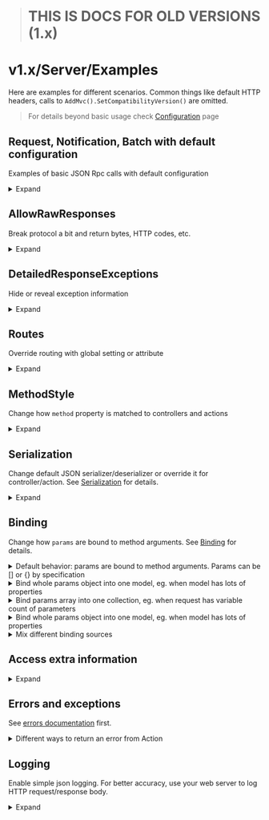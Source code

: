 > # **THIS IS DOCS FOR OLD VERSIONS (1.x)**

# v1.x/Server/Examples

Here are examples for different scenarios. Common things like default HTTP headers, calls to `AddMvc().SetCompatibilityVersion()` are omitted.

> For details beyond basic usage check [Configuration](configuration) page

## Request, Notification, Batch with default configuration

Examples of basic JSON Rpc calls with default configuration
<details>
<summary>Expand</summary>

> `Startup.cs`
```cs
services.AddJsonRpcServer();

app.UseMiddleware<JsonRpcMiddleware>();
```

> `EchoController.cs`
```cs
public class EchoController : JsonRpcController
{
    public string ToLower(string value)
    {
        return value.ToLower();
    }
}
```

<table>
<tr>
    <td>
        Request
    </td>
    <td>
        Response
    </td>
</tr>

<tr>

<td valign="top">

JSON Rpc Request
```http
POST /api/jsonrpc HTTP/1.1
Content-Type: application/json; charset=utf-8
```
```json
{
    "id": 1,
    "jsonrpc": "2.0",
    "method": "echo.to_lower",
    "params": {
        "value": "TEST"
    }
}
```

</td>
<td valign="top">

Normal response
```http
HTTP/1.1 200 OK
Content-Type: application/json; charset=utf-8
```
```json
{
    "id": 1,
    "jsonrpc": "2.0",
    "result": "test"
}
```

</td>
</tr>

<tr>

<td valign="top">

JSON Rpc Notification
```http
POST /api/jsonrpc HTTP/1.1
Content-Type: application/json; charset=utf-8
```
```json
{
    "jsonrpc": "2.0",
    "method": "echo.to_lower",
    "params": {
        "value": "TEST"
    }
}
```

</td>
<td valign="top">

No response content by specification
```http
HTTP/1.1 200 OK
Content-Length: 0
```

</td>
</tr>

<tr>

<td valign="top">

JSON Rpc Batch
```http
POST /api/jsonrpc HTTP/1.1
Content-Type: application/json; charset=utf-8
```
```json
[
    {
        "id": 1,
        "jsonrpc": "2.0",
        "method": "echo.to_lower",
        "params": {
            "value": "REQUEST WITH ID AS NUMBER"
        }
    },
    {
        "id": "abc",
        "jsonrpc": "2.0",
        "method": "echo.to_lower",
        "params": {
            "value": "REQUEST WITH ID AS STRING"
        }
    },
    {
        "id": null,
        "jsonrpc": "2.0",
        "method": "echo.to_lower",
        "params": {
            "value": "REQUEST WITH NULL ID"
        }
    },
    {
        "jsonrpc": "2.0",
        "method": "echo.to_lower",
        "params": {
            "value": "NOTIFICATION, NO RESPONSE EXPECTED"
        }
    }
]
```

</td>
<td valign="top">

Responses for all items, except for notifications
```http
HTTP/1.1 200 OK
Content-Type: application/json; charset=utf-8
```
```json
[
    {
        "id": 1,
        "jsonrpc": "2.0",
        "result": "request with id as number"
    },
    {
        "id": "abc",
        "jsonrpc": "2.0",
        "result": "request with id as string"
    },
    {
        "id": null,
        "jsonrpc": "2.0",
        "result": "request with null id"
    }
]
```

</td>
</tr>


</table>
</details>


## AllowRawResponses

Break protocol a bit and return bytes, HTTP codes, etc.
<details>
<summary>Expand</summary>

> `Startup.cs`
```cs
.AddJsonRpcServer(options => {
    options.AllowRawResponses = true;
});

app.UseMiddleware<JsonRpcMiddleware>();
```

> `DataController.cs`
```cs
public class DataController : JsonRpcController
{
    public ActionResult GetBytes(int count)
    {
        var bytes = Enumerable.Range(0, count).Select(x => (byte)x).ToArray();
        return new FileContentResult(bytes, "application/octet-stream");
    }

    public ActionResult Redirect(string url)
    {
        return RedirectPermanent(url);
    }
}
```

<table>
<tr>
    <td>
        Request
    </td>
    <td>
        Response
    </td>
</tr>

<tr>

<td valign="top">

GetBytes Request
```http
POST /api/jsonrpc HTTP/1.1
Content-Type: application/json; charset=utf-8
```
```json
{
    "id": 1,
    "jsonrpc": "2.0",
    "method": "data.get_bytes",
    "params": {
        "count": 100
    }
}
```

</td>
<td valign="top">

Unmodified bytes in response
```http
HTTP/1.1 200 OK
Content-Type: application/octet-stream
Content-Length: 100
```
```
�    

 !"#$%&'()*+,-./0123456789:;<=>?@ABCDEFGHIJKLMNOPQRSTUVWXYZ[\]^_`abc
```

</td>
</tr>

<tr>

<td valign="top">

Redirect Request
```http
POST /api/jsonrpc HTTP/1.1
Content-Type: application/json; charset=utf-8
```
```json
{
    "id": 1,
    "jsonrpc": "2.0",
    "method": "data.redirect_to",
    "params": {
        "url": "https://google.com"
    }
}
```

</td>
<td valign="top">

HTTP Redirect
```http
HTTP/1.1 301 Moved Permanently
Content-Length: 0
Location: https://google.com
```

</td>
</tr>

<tr>

<td valign="top">

JSON Rpc Batch
```http
POST /api/jsonrpc HTTP/1.1
Content-Type: application/json; charset=utf-8
```
```json
[
    {
        "id": 1,
        "jsonrpc": "2.0",
        "method": "data.get_bytes",
        "params": {
            "count": 100
        }
    }
]
```

</td>
<td valign="top">

JSON Rpc Error
```http
HTTP/1.1 200 OK
Content-Type: application/json; charset=utf-8
```
```json
[
    {
        "id": 1,
        "jsonrpc": "2.0",
        "error": {
            "code": -32001,
            "message": "Server error",
            "data": {
                "internal_http_code": null,
                "message": "Raw responses are not allowed by default and not supported in batches, check JsonRpcOptions",
                "details": null,
                "type": "Tochka.JsonRpc.Server.Exceptions.JsonRpcInternalException"
            }
        }
    }
]
```

</td>
</tr>


</table>
</details>


## DetailedResponseExceptions

Hide or reveal exception information
<details>
<summary>Expand</summary>

> `Startup.cs`
```cs
.AddJsonRpcServer(options => {
    options.DetailedResponseExceptions = /*true or false*/;
});

app.UseMiddleware<JsonRpcMiddleware>();
```

> `ErrorController.cs`
```cs
public class ErrorController : JsonRpcController
{
    public string Fail()
    {
        throw new NotImplementedException("not ready yet, come here later!");
    }
}
```

<table>
<tr>
    <td>
        Request
    </td>
    <td>
        Response
    </td>
</tr>

<tr>

<td valign="top">

Request
```http
POST /api/jsonrpc HTTP/1.1
Content-Type: application/json; charset=utf-8
```
```json
{
    "id": 1,
    "jsonrpc": "2.0",
    "method": "error.fail",
    "params": null
}
```

</td>
<td valign="top">

No details when `DetailedResponseExceptions` is **false**
```http
HTTP/1.1 200 OK
Content-Type: application/json; charset=utf-8
```
```json
{
    "id": 1,
    "jsonrpc": "2.0",
    "error": {
        "code": -32000,
        "message": "Server error",
        "data": {
            "internal_http_code": null,
            "message": "not ready yet, come here later!",
            "details": null,
            "type": "System.NotImplementedException"
        }
    }
}
```

</td>
</tr>

<tr>

<td valign="top">

Request
```http
POST /api/jsonrpc HTTP/1.1
Content-Type: application/json; charset=utf-8
```
```json
{
    "id": 1,
    "jsonrpc": "2.0",
    "method": "error.fail",
    "params": null
}
```

</td>
<td valign="top">

`ExceptionInfo` object when `DetailedResponseExceptions` is **true**
```http
HTTP/1.1 200 OK
Content-Type: application/json; charset=utf-8
```
```json
{
    "id": 1,
    "jsonrpc": "2.0",
    "error": {
        "code": -32000,
        "message": "Server error",
        "data": {
            "internal_http_code": null,
            "message": "not ready yet, come here later!",
            "details": "System.NotImplementedException: not ready yet, come here later!\r\n   at WebApplication1.Controllers.ErrorController.Fail() in C:\\Users\\rast\\source\\repos\\WebApplication1\\WebApplication1\\Controllers\\ValuesController.cs:line 73\r\n   at lambda_method(Closure , Object , Object[] )\r\n   at Microsoft.AspNetCore.Mvc.Internal.ActionMethodExecutor.SyncObjectResultExecutor.Execute(IActionResultTypeMapper mapper, ObjectMethodExecutor executor, Object controller, Object[] arguments)\r\n   at Microsoft.AspNetCore.Mvc.Internal.ControllerActionInvoker.InvokeActionMethodAsync()\r\n   at Microsoft.AspNetCore.Mvc.Internal.ControllerActionInvoker.InvokeNextActionFilterAsync()\r\n   at Microsoft.AspNetCore.Mvc.Internal.ControllerActionInvoker.Rethrow(ActionExecutedContext context)\r\n   at Microsoft.AspNetCore.Mvc.Internal.ControllerActionInvoker.Next(State& next, Scope& scope, Object& state, Boolean& isCompleted)\r\n   at Microsoft.AspNetCore.Mvc.Internal.ControllerActionInvoker.InvokeInnerFilterAsync()\r\n   at Microsoft.AspNetCore.Mvc.Internal.ResourceInvoker.InvokeNextResourceFilter()\r\n   at Microsoft.AspNetCore.Mvc.Internal.ResourceInvoker.Rethrow(ResourceExecutedContext context)\r\n   at Microsoft.AspNetCore.Mvc.Internal.ResourceInvoker.Next(State& next, Scope& scope, Object& state, Boolean& isCompleted)\r\n   at Microsoft.AspNetCore.Mvc.Internal.ResourceInvoker.InvokeFilterPipelineAsync()\r\n   at Microsoft.AspNetCore.Mvc.Internal.ResourceInvoker.InvokeAsync()\r\n   at Microsoft.AspNetCore.Routing.EndpointMiddleware.Invoke(HttpContext httpContext)\r\n   at Microsoft.AspNetCore.Routing.EndpointRoutingMiddleware.Invoke(HttpContext httpContext)\r\n   at Tochka.JsonRpc.Server.Services.RequestHandler.SafeNext(IUntypedCall call, HandlingContext context, Boolean allowRawResponses)",
            "type": "System.NotImplementedException"
        }
    }
}
```

</td>
</tr>


</table>
</details>


## Routes

Override routing with global setting or attribute
<details>
<summary>Expand</summary>

Change default route and override it with custom route in controller or action
> `Startup.cs`
```cs
.AddJsonRpcServer(options => {
    options.DefaultMethodOptions.Route = "/public_api";
});

app.UseMiddleware<JsonRpcMiddleware>();
```

> `UsersController.cs`
```cs
/*[Route] override is also possible here*/
public class UsersController : JsonRpcController
{
    public List<string> GetNames()
    {
        return new List<string> { "Alice", "Bob" };
    }

    [Route("/admin_api")]
    public Guid Create(string name)
    {
        // add user to DB and return ID
        return Guid.NewGuid();
    }
}
```

<table>
<tr>
    <td>
        Request
    </td>
    <td>
        Response
    </td>
</tr>

<tr>

<td valign="top">

Request to GetNames at default route
```http
POST /public_api HTTP/1.1
Content-Type: application/json; charset=utf-8
```
```json
{
    "id": 1,
    "jsonrpc": "2.0",
    "method": "users.get_names",
    "params": null
}
```

</td>
<td valign="top">

Normal response
```http
HTTP/1.1 200 OK
Content-Type: application/json; charset=utf-8
```
```json
{
    "id": 1,
    "jsonrpc": "2.0",
    "result": [
        "Alice",
        "Bob"
    ]
}
```

</td>
</tr>

<tr>

<td valign="top">

Request to Create at default route 
```http
POST /public_api HTTP/1.1
Content-Type: application/json; charset=utf-8
```
```json
{
    "id": 1,
    "jsonrpc": "2.0",
    "method": "users.create",
    "params": {
        "name": "Charlie"
    }
}
```

</td>
<td valign="top">

Error response
```http
HTTP/1.1 200 OK
Content-Type: application/json; charset=utf-8
```
```json
{
    "id": 1,
    "jsonrpc": "2.0",
    "error": {
        "code": -32601,
        "message": "Method not found",
        "data": null
    }
}
```

</td>
</tr>

<tr>

<td valign="top">

Request to Create at overridden route 
```http
POST /admin_api HTTP/1.1
Content-Type: application/json; charset=utf-8
```
```json
{
    "id": 1,
    "jsonrpc": "2.0",
    "method": "users.create",
    "params": {
        "name": "Charlie"
    }
}
```

</td>
<td valign="top">

Normal response
```http
HTTP/1.1 200 OK
Content-Type: application/json; charset=utf-8
```
```json
{
    "id": 1,
    "jsonrpc": "2.0",
    "result": "ad355447-ee5e-4418-96b4-171e36fa994b"
}
```

</td>
</tr>

</table>
</details>


## MethodStyle

Change how `method` property is matched to controllers and actions
<details>
<summary>Expand</summary>

Request's `method` property can be sent in different formats depending on global setting: as `controller.action` or as `action`
> `Startup.cs`
```cs
.AddJsonRpcServer(options => {
    options.DefaultMethodOptions.MethodStyle = /* MethodStyle.ControllerAndAction or MethodStyle.ActionOnly*/;
});

app.UseMiddleware<JsonRpcMiddleware>();
```

> `EchoController.cs`
```cs
/*[JsonRpcMethodStyle] override is also possible here*/
public class EchoController : JsonRpcController
{
    /*[JsonRpcMethodStyle] override is also possible here*/
    public string ToLower(string value)
    {
        return value.ToLower();
    }
}
```

<table>
<tr>
    <td>
        Request
    </td>
    <td>
        Response
    </td>
</tr>

<tr>

<td valign="top">

Request with method with `controller.action` (MethodStyle.ControllerAndAction)
```http
POST /api/jsonrpc HTTP/1.1
Content-Type: application/json; charset=utf-8
```
```json
{
    "id": 1,
    "jsonrpc": "2.0",
    "method": "echo.to_lower",
    "params": {
        "value": "TEST"
    }
}
```

</td>
<td valign="top">

Response from `EchoController.ToLower`
```http
HTTP/1.1 200 OK
Content-Type: application/json; charset=utf-8
```
```json
{
    "id": 1,
    "jsonrpc": "2.0",
    "result": "test"
}
```

</td>
</tr>

<tr>

<td valign="top">

Request with method with `action` (MethodStyle.ActionOnly)
```http
POST /api/jsonrpc HTTP/1.1
Content-Type: application/json; charset=utf-8
```
```json
{
    "id": 1,
    "jsonrpc": "2.0",
    "method": "to_lower",
    "params": {
        "value": "TEST"
    }
}
```

</td>
<td valign="top">

Response from `EchoController.ToLower`
```http
HTTP/1.1 200 OK
Content-Type: application/json; charset=utf-8
```
```json
{
    "id": 1,
    "jsonrpc": "2.0",
    "result": "test"
}
```

</td>
</tr>


</table>
</details>


## Serialization

Change default JSON serializer/deserializer or override it for controller/action. See [Serialization](serialization) for details.
<details>
<summary>Expand</summary>

Note how changing serialization affects `params` and `method`.
> `Startup.cs`
```cs
.AddJsonRpcServer(options => {
    options.DefaultMethodOptions.RequestSerializer = typeof(CamelCaseJsonRpcSerializer);
});

services.TryAddJsonRpcSerializer<CamelCaseJsonRpcSerializer>();

app.UseMiddleware<JsonRpcMiddleware>();
```

> `SimpleCalcController.cs`
```cs
/*[JsonRpcSerializer] override is also possible here*/
public class SimpleCalcController : JsonRpcController
    {
        public object SubtractIntegers(int firstValue, int secondValue)
        {
            var result = firstValue - secondValue;
            return new
            {
                firstValue,
                secondValue,
                firstMinusSecond = result
            };
        }

        [JsonRpcSerializer(typeof(SnakeCaseJsonRpcSerializer))]
        public object AddIntegers(int firstValue, int secondValue)
        {
            var result = firstValue + secondValue;
            return new
            {
                firstValue,
                secondValue,
                firstPlusSecond = result
            };
        }
    }
```

<table>
<tr>
    <td>
        Request
    </td>
    <td>
        Response
    </td>
</tr>

<tr>

<td valign="top">

Request with camelCase
```http
POST /api/jsonrpc HTTP/1.1
Content-Type: application/json; charset=utf-8
```
```json
{
    "id": 1,
    "jsonrpc": "2.0",
    "method": "simpleCalc.subtractIntegers",
    "params": {
        "firstValue": 42,
        "secondValue": 38
    }
}
```

</td>
<td valign="top">

Response with camelCase
```http
HTTP/1.1 200 OK
Content-Type: application/json; charset=utf-8
```
```json
{
    "id": 1,
    "jsonrpc": "2.0",
    "result": {
        "firstValue": 42,
        "secondValue": 38,
        "firstMinusSecond": 4
    }
}
```

</td>
</tr>

<tr>

<td valign="top">

Request with snake_case
```http
POST /api/jsonrpc HTTP/1.1
Content-Type: application/json; charset=utf-8
```
```json
{
    "id": 1,
    "jsonrpc": "2.0",
    "method": "simple_calc.add_integers",
    "params": {
        "first_value": 42,
        "second_value": 38
    }
}
```

</td>
<td valign="top">

Response with snake_case
```http
HTTP/1.1 200 OK
Content-Type: application/json; charset=utf-8
```
```json
{
    "id": 1,
    "jsonrpc": "2.0",
    "result": {
        "first_value": 42,
        "second_value": 38,
        "first_plus_second": 80
    }
}
```

</td>
</tr>


</table>
</details>


## Binding

Change how `params` are bound to method arguments. See [Binding](binding) for details.


<details>
<summary>Default behavior: params are bound to method arguments. Params can be [] or {} by specification</summary>

<table>
<tr>
    <td>
        Request
    </td>
    <td>
        Action method
    </td>
</tr>

<tr>

<td valign="top">

Request has object with two properties
```http
POST /api/jsonrpc HTTP/1.1
Content-Type: application/json; charset=utf-8
```
```json
{
    "id": 1,
    "jsonrpc": "2.0",
    "method": "foo",
    "params": {
        "bar": 1,
        "baz": "test"
    }
}
```

</td>
<td valign="top">

`params` are bound to method arguments by names
```cs
public void Foo(int bar, string baz){
    // bar == 1
    // baz == "test"
}
```

</td>
</tr>

<tr>

<td valign="top">

Request has array with two items
```http
POST /api/jsonrpc HTTP/1.1
Content-Type: application/json; charset=utf-8
```
```json
{
    "id": 1,
    "jsonrpc": "2.0",
    "method": "foo",
    "params": [
        1,
        "test"
    ]
}
```

</td>
<td valign="top">

`params` are bound to method arguments by indices
```cs
public void Foo(int bar, string baz){
    // bar == 1
    // baz == "test"
}
```

</td>
</tr>


</table>
</details>


<details>
<summary>Bind whole params object into one model, eg. when model has lots of properties</summary>

<table>
<tr>
    <td>
        Request
    </td>
    <td>
        Action method
    </td>
</tr>

<tr>

<td valign="top">

Request has object with two properties
```http
POST /api/jsonrpc HTTP/1.1
Content-Type: application/json; charset=utf-8
```
```json
{
    "id": 1,
    "jsonrpc": "2.0",
    "method": "foo",
    "params": {
        "bar": 1,
        "baz": "test"
    }
}
```

</td>
<td valign="top">

`params` are bound to single method argument
```cs
public class Data
{
    public int Bar { get; set; }
    public string Baz { get; set; }
}

public void Foo([FromParams(BindingStyle.Object)] Data data){
    // data.Bar == 1
    // data.Baz == "test"
}
```

</td>
</tr>

<tr>

<td valign="top">

Request has array with two items
```http
POST /api/jsonrpc HTTP/1.1
Content-Type: application/json; charset=utf-8
```
```json
{
    "id": 1,
    "jsonrpc": "2.0",
    "method": "foo",
    "params": [
        1,
        "test"
    ]
}
```

</td>
<td valign="top">

Error because array items can not be bound to object properties
```cs
public class Data
{
    public int Bar { get; set; }
    public string Baz { get; set; }
}

public void Foo([FromParams(BindingStyle.Object)] Data data){
    // does not work for `params` array
}
```
```json
{
    "id": 1,
    "jsonrpc": "2.0",
    "error": {
        "code": -32602,
        "message": "Invalid params",
        "data": {
            "data": [
                "Bind error. Can not bind array to object parameter. Json key [0]"
            ]
        }
    }
}
```

</td>
</tr>


</table>

</details>


<details>
<summary>Bind params array into one collection, eg. when request has variable count of parameters</summary>

<table>
<tr>
    <td>
        Request
    </td>
    <td>
        Action method
    </td>
</tr>

<tr>

<td valign="top">

Request has object with two properties
```http
POST /api/jsonrpc HTTP/1.1
Content-Type: application/json; charset=utf-8
```
```json
{
    "id": 1,
    "jsonrpc": "2.0",
    "method": "foo",
    "params": {
        "bar": 1,
        "baz": 2
    }
}
```

</td>
<td valign="top">

Error because object properties can not be bound to array items
```cs
public void Foo([FromParams(BindingStyle.Array)] List<int> data){
    // does not work for `params` object
}
```
```json
{
    "id": 1,
    "jsonrpc": "2.0",
    "error": {
        "code": -32602,
        "message": "Invalid params",
        "data": {
            "data": [
                "Bind error. Can not bind object to collection parameter. Json key [data]"
            ]
        }
    }
}
```

</td>
</tr>

<tr>

<td valign="top">

Request has array with two items
```http
POST /api/jsonrpc HTTP/1.1
Content-Type: application/json; charset=utf-8
```
```json
{
    "id": 1,
    "jsonrpc": "2.0",
    "method": "foo",
    "params": [
        1,
        2
    ]
}
```

</td>
<td valign="top">

Array items are bound to collection
```cs
public void Foo([FromParams(BindingStyle.Array)] List<int> data){
    // data[0] == 1
    // data[1] == 2
}
```

</td>
</tr>


</table>

</details>


<details>
<summary>Bind whole params object into one model, eg. when model has lots of properties</summary>

<table>
<tr>
    <td>
        Request
    </td>
    <td>
        Action method
    </td>
</tr>

<tr>

<td valign="top">

Request has object with two properties
```http
POST /api/jsonrpc HTTP/1.1
Content-Type: application/json; charset=utf-8
```
```json
{
    "id": 1,
    "jsonrpc": "2.0",
    "method": "foo",
    "params": {
        "bar": 1,
        "baz": "test"
    }
}
```

</td>
<td valign="top">

`params` are bound to single method argument
```cs
public class Data
{
    public int Bar { get; set; }
    public string Baz { get; set; }
}

public void Foo([FromParams(BindingStyle.Object)] Data data){
    // data.Bar == 1
    // data.Baz == "test"
}
```

</td>
</tr>

<tr>

<td valign="top">

Request has array with two items
```http
POST /api/jsonrpc HTTP/1.1
Content-Type: application/json; charset=utf-8
```
```json
{
    "id": 1,
    "jsonrpc": "2.0",
    "method": "foo",
    "params": [
        1,
        "test"
    ]
}
```

</td>
<td valign="top">

Error because array items can not be bound to object properties
```cs
public class Data
{
    public int Bar { get; set; }
    public string Baz { get; set; }
}

public void Foo([FromParams(BindingStyle.Object)] Data data){
    // does not work for `params` array
}
```
```json
{
    "id": 1,
    "jsonrpc": "2.0",
    "error": {
        "code": -32602,
        "message": "Invalid params",
        "data": {
            "data": [
                "Bind error. Can not bind array to object parameter. Json key [0]"
            ]
        }
    }
}
```

</td>
</tr>


</table>

</details>




<details>
<summary>Mix different binding sources</summary>

Also try default params, object, dynamic and custom serialization...
```cs
public void Foo1(object bar, dynamic baz, [FromParams(BindingStyle.Object)] Data data, [FromServices]ICustomService service, CancellationToken token){
    // bar, baz are bound by default
    // data is bound with specified behavior
    // service and token are bound by framework as usual
}

public void Foo2(int? bar, string baz="default_value"){
    // "params" can have:
    // "bar": null
    // and omit baz entirely
}
```

</details>

## Access extra information

<details>
<summary>Expand</summary>

JSON request is accessible from HttpContext.Items with extension method:
```cs
var call = HttpContext.GetJsonRpcCall();
            
var id = (call as UntypedRequest)?.Id;
var isArrayParams = call.Params is JArray;
var method = call.Method;
var jsonString = call.RawJson;
```

Check if this is a nested pipeline (with a copy of HTTP context):
```cs
HttpContext.Items.TryGetValue(JsonRpcConstants.NestedPipelineItemKey, out var item);

var isInsideMatrix = (item as bool?) == true;
```

</details>

## Errors and exceptions

See [errors documentation](errors) first. 

<details>
<summary>Different ways to return an error from Action</summary>

Consider actions in this controller. Below are examples of their output. HTTP headers are omitted, response is always `200 OK`.

```cs
public class FailController : JsonRpcController
{
    public class MyData
    {
        public int Bar { get; set; }
        public string Baz { get; set; }
    }

    private readonly IJsonRpcErrorFactory jsonRpcErrorFactory;

    public FailController(IJsonRpcErrorFactory jsonRpcErrorFactory)
    {
        this.jsonRpcErrorFactory = jsonRpcErrorFactory;
    }
}
```

<table>
<tr>
    <td>
        Action
    </td>
    <td>
        Response without DetailedResponseExceptions
    </td>
    <td>
        Response with DetailedResponseExceptions
    </td>
</tr>

<tr>

<td valign="top">

```cs
public void ThrowException()
{
    throw new DivideByZeroException("test");
}
```

</td>

<td valign="top">

```json
{
    "id": 1,
    "jsonrpc": "2.0",
    "error": {
        "code": -32000,
        "message": "Server error",
        "data": {
            "internal_http_code": null,
            "message": "test",
            "details": null,
            "type": "System.DivideByZeroException"
        }
    }
}
```

</td>

<td valign="top">

```json
{
    "id": 1,
    "jsonrpc": "2.0",
    "error": {
        "code": -32000,
        "message": "Server error",
        "data": {
            "internal_http_code": null,
            "message": "test",
            "details": "System.DivideByZeroException: test\r\n   at WebApplication1.Controllers.FailController.ThrowException() ... (and the rest of the stack trace) ...",
            "type": "System.DivideByZeroException"
        }
    }
}
```

</td>
</tr>

<tr>

<td valign="top">

```cs
public IError Error()
{
    return jsonRpcErrorFactory.Error(1, "error with custom data", new MyData());
}
```

</td>

<td valign="top">

```json
{
    "id": 1,
    "jsonrpc": "2.0",
    "error": {
        "code": 1,
        "message": "error with custom data",
        "data": {
            "bar": 0,
            "baz": null
        }
    }
}
```

</td>

<td valign="top">

no difference

</td>
</tr>

<tr>

<td valign="top">

```cs
public IError PredefinedError()
{
    return jsonRpcErrorFactory.InvalidParams("oops");
    // or others:
    //return jsonRpcErrorFactory.ParseError("oops");
    //return jsonRpcErrorFactory.InvalidRequest("oops");
}
```

</td>

<td valign="top">

```json
{
    "id": 1,
    "jsonrpc": "2.0",
    "error": {
        "code": -32602,
        "message": "Invalid params",
        "data": "oops"
    }
}
```

</td>

<td valign="top">

no difference

</td>
</tr>

<tr>

<td valign="top">

```cs
public ActionResult MvcError()
{
    return this.BadRequest(new MyData());
}
```

</td>

<td valign="top">

```json
{
    "id": 1,
    "jsonrpc": "2.0",
    "error": {
        "code": -32602,
        "message": "Invalid params",
        "data": {
            "bar": 0,
            "baz": null
        }
    }
}
```

</td>

<td valign="top">

no difference

</td>
</tr>

<tr>

<td valign="top">

```cs
public ActionResult WrapExceptionManually()
{
    try
    {
        throw new DivideByZeroException("oops");
    }
    catch(Exception e)
    {
        var error = jsonRpcErrorFactory.Exception(e);
        return new ObjectResult(error);
    }

    return Ok();
}
```

</td>

<td valign="top">

```json
{
    "id": 1,
    "jsonrpc": "2.0",
    "error": {
        "code": -32000,
        "message": "Server error",
        "data": {
            "internal_http_code": null,
            "message": "oops",
            "details": null,
            "type": "System.DivideByZeroException"
        }
    }
}
```

</td>

<td valign="top">

```json
{
    "id": 1,
    "jsonrpc": "2.0",
    "error": {
        "code": -32000,
        "message": "Server error",
        "data": {
            "internal_http_code": null,
            "message": "oops",
            "details": "System.DivideByZeroException: oops\r\n   at WebApplication1.Controllers.FailController.WrapExceptionManually()  ... (and the rest of the stack trace) ...",
            "type": "System.DivideByZeroException"
        }
    }
}
```

</td>
</tr>

<tr>

<td valign="top">

```cs
public IError WrapHttpErrorManually()
{
    var innerException = new DivideByZeroException("inner!");
    var e = new Exception("message!", innerException);
    return jsonRpcErrorFactory.HttpError(500, e);
}
```

</td>

<td valign="top">

```json
{
    "id": 1,
    "jsonrpc": "2.0",
    "error": {
        "code": -32603,
        "message": "Internal error",
        "data": {
            "internal_http_code": null,
            "message": "message!",
            "details": null,
            "type": "System.Exception"
        }
    }
}
```

</td>

<td valign="top">

```json
{
    "id": 1,
    "jsonrpc": "2.0",
    "error": {
        "code": -32603,
        "message": "Internal error",
        "data": {
            "internal_http_code": null,
            "message": "message!",
            "details": "System.Exception: message! ---> System.DivideByZeroException: inner!\r\n   --- End of inner exception stack trace ---",
            "type": "System.Exception"
        }
    }
}
```

</td>
</tr>

<tr>

<td valign="top">

```cs
public IError ManuallyCreatedError()
{
    return new Error<MyData>
    {
        Code = 1,
        Message = "error with custom data",
        Data = new MyData()
        {
            Bar = 1,
            Baz = "test"
        }
    };
}
```

</td>

<td valign="top">

```json
{
    "id": 1,
    "jsonrpc": "2.0",
    "error": {
        "code": 1,
        "message": "error with custom data",
        "data": {
            "bar": 1,
            "baz": "test"
        }
    }
}
```

</td>

<td valign="top">

no difference

</td>
</tr>


</table>

</details>

## Logging

Enable simple json logging. For better accuracy, use your web server to log HTTP request/response body.
<details>
<summary>Expand</summary>

Add to `Startup.cs`:

```cs
public void ConfigureServices(IServiceCollection services)
{
    services.AddMvc(options =>
    {
        options.Filters.Add(typeof(JsonRpcResultLoggingFilter));  // <-- this logs properly serialized response JSONs, but without headers
    })
    .AddJsonRpcServer()
    .SetCompatibilityVersion(CompatibilityVersion.Version_2_2);
}

public void Configure(IApplicationBuilder app, IHostingEnvironment env)
{
    app
        .UseMiddleware<JsonRpcMiddleware>()
        .UseMiddleware<JsonRpcRequestLoggingMiddleware>()  // <-- this logs full request JSON. If batch, each request is logged separately
        .UseMvc();
}
```

</details>

